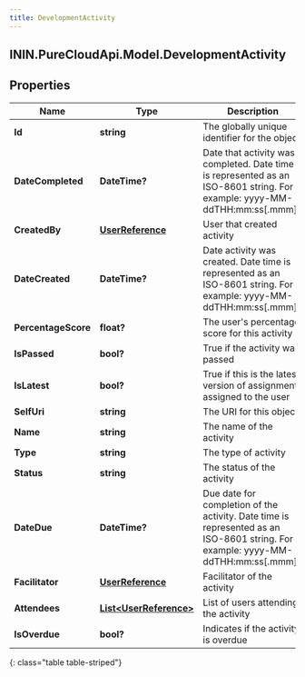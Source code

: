 ```yaml
---
title: DevelopmentActivity
---
```

## ININ.PureCloudApi.Model.DevelopmentActivity

## Properties

|Name | Type | Description | Notes|
|------------ | ------------- | ------------- | -------------|
| **Id** | **string** | The globally unique identifier for the object. | [optional] |
| **DateCompleted** | **DateTime?** | Date that activity was completed. Date time is represented as an ISO-8601 string. For example: yyyy-MM-ddTHH:mm:ss[.mmm]Z | [optional] |
| **CreatedBy** | [**UserReference**](UserReference.html) | User that created activity | [optional] |
| **DateCreated** | **DateTime?** | Date activity was created. Date time is represented as an ISO-8601 string. For example: yyyy-MM-ddTHH:mm:ss[.mmm]Z | [optional] |
| **PercentageScore** | **float?** | The user&#39;s percentage score for this activity | [optional] |
| **IsPassed** | **bool?** | True if the activity was passed | [optional] |
| **IsLatest** | **bool?** | True if this is the latest version of assignment assigned to the user | [optional] |
| **SelfUri** | **string** | The URI for this object | [optional] |
| **Name** | **string** | The name of the activity | [optional] |
| **Type** | **string** | The type of activity | [optional] |
| **Status** | **string** | The status of the activity | [optional] |
| **DateDue** | **DateTime?** | Due date for completion of the activity. Date time is represented as an ISO-8601 string. For example: yyyy-MM-ddTHH:mm:ss[.mmm]Z | [optional] |
| **Facilitator** | [**UserReference**](UserReference.html) | Facilitator of the activity | [optional] |
| **Attendees** | [**List&lt;UserReference&gt;**](UserReference.html) | List of users attending the activity | [optional] |
| **IsOverdue** | **bool?** | Indicates if the activity is overdue | [optional] |
{: class="table table-striped"}


